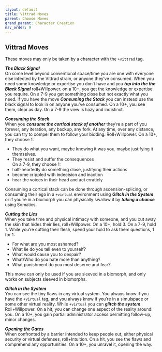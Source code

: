 ```yaml
---
layout: default
title: Vittrad Moves
parent: Choose Moves
grand_parent: Character Creation
nav_order: 9
---
```


## Vittrad Moves

These moves may only be taken by a character with the `+vittrad` tag.

**_The Black Signal_**  
On some level beyond conventional space/time you are one with everyone else infected by the Vittrad strain, or anyone they’ve consumed. When you need some knowledge or expertise you don’t have and you **_tap into the the Black Signal_** roll+Willpower. on a 10+, you get the knowledge or expertise you require. On a 7-9 you get something close but not exactly what you need. If you have the move **_Consuming the Stack_** you can instead use the black signal to look in on anyone you’ve consumed. On a 10+, you see them, clear as day. On a 7-9 the view is hazy and indistinct.

**_Consuming the Stack_**  
When you **_consume the cortical stack of another_** they’re a part of you forever, any iteration, any backup, any fork. At any time, over any distance, you can try to compel them to follow your bidding. Roll+Willpower. On a 10+, they choose 1:

- They do what you want, maybe knowing it was you, maybe justifying it themselves.
- They resist and suffer the consequences  
  On a 7-9, they choose 1:
- half-heartedly do something close, justifying their actions
- become crippled with indecision and inaction
- hear the voices in their head and act erraticly

Consuming a cortical stack can be done through ascension-splicing, or consuming their ego in a `+virtual` environment using **_Glitch in the System_** or if you’re in a biomorph you can physically swallow it by **_taking a chance_** using Somatics.

**_Cutting the Lies_**  
When you take time and physical intimacy with someone, and you cut away the skin that hides their lies, roll+Willpower. On a 10+, hold 3. On a 7-9, hold 1. While you’re cutting their flesh, spend your hold to ask them questions, 1 for 1:

- For what are you most ashamed?
- What lie do you tell even to yourself?
- What would cause you to despair?
- What/Who do you hate more than anything?
- What punishment do you most deserve and fear?

This move can only be used if you are sleeved in a biomorph, and only works on subjects sleeved in biomorphs.

**_Glitch in the System_**  
You can see the tiny flaws in any virtual system. You always know if you have the `+virtual` tag, and you always know if you’re in a simulspace or some other virtual reality. While `+virtual` you can **_glitch the system_**. Roll+Willpower. On a hit, you can change one aspect of the reality around you. On a 10+, you gain partial administrator access permitting follow-up, minor changes.

**_Opening the Gates_**  
When confronted by a barrier intended to keep people out, either physical security or virtual defenses, roll+Intuition. On a hit, you see the flaws and comprehend any opportunities. On a 10+, you unravel it, opening the way.
